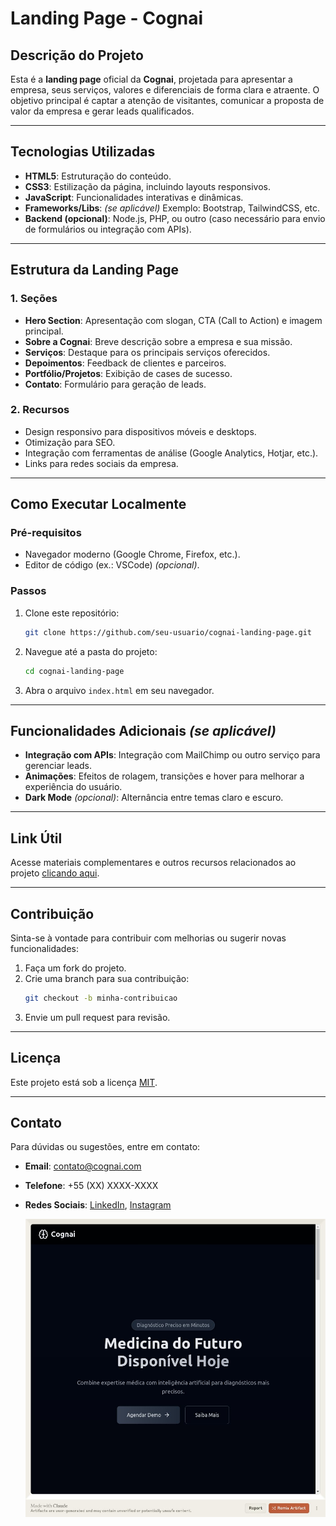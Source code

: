 
# Landing Page - Cognai

## Descrição do Projeto
Esta é a **landing page** oficial da **Cognai**, projetada para apresentar a empresa, seus serviços, valores e diferenciais de forma clara e atraente. O objetivo principal é captar a atenção de visitantes, comunicar a proposta de valor da empresa e gerar leads qualificados.

---

## Tecnologias Utilizadas
- **HTML5**: Estruturação do conteúdo.
- **CSS3**: Estilização da página, incluindo layouts responsivos.
- **JavaScript**: Funcionalidades interativas e dinâmicas.
- **Frameworks/Libs**: *(se aplicável)* Exemplo: Bootstrap, TailwindCSS, etc.
- **Backend (opcional)**: Node.js, PHP, ou outro (caso necessário para envio de formulários ou integração com APIs).

---

## Estrutura da Landing Page

### 1. **Seções**
- **Hero Section**: Apresentação com slogan, CTA (Call to Action) e imagem principal.
- **Sobre a Cognai**: Breve descrição sobre a empresa e sua missão.
- **Serviços**: Destaque para os principais serviços oferecidos.
- **Depoimentos**: Feedback de clientes e parceiros.
- **Portfólio/Projetos**: Exibição de cases de sucesso.
- **Contato**: Formulário para geração de leads.

### 2. **Recursos**
- Design responsivo para dispositivos móveis e desktops.
- Otimização para SEO.
- Integração com ferramentas de análise (Google Analytics, Hotjar, etc.).
- Links para redes sociais da empresa.

---

## Como Executar Localmente

### Pré-requisitos
- Navegador moderno (Google Chrome, Firefox, etc.).
- Editor de código (ex.: VSCode) *(opcional)*.

### Passos
1. Clone este repositório:
   ```bash
   git clone https://github.com/seu-usuario/cognai-landing-page.git
   ```
2. Navegue até a pasta do projeto:
   ```bash
   cd cognai-landing-page
   ```
3. Abra o arquivo `index.html` em seu navegador.

---

## Funcionalidades Adicionais *(se aplicável)*

- **Integração com APIs**: Integração com MailChimp ou outro serviço para gerenciar leads.
- **Animações**: Efeitos de rolagem, transições e hover para melhorar a experiência do usuário.
- **Dark Mode** *(opcional)*: Alternância entre temas claro e escuro.

---

## Link Útil
Acesse materiais complementares e outros recursos relacionados ao projeto [clicando aqui](https://claude.site/artifacts/352a1aa3-5137-4f5e-a553-6e4b4af4f9d7).

---

## Contribuição
Sinta-se à vontade para contribuir com melhorias ou sugerir novas funcionalidades:
1. Faça um fork do projeto.
2. Crie uma branch para sua contribuição:
   ```bash
   git checkout -b minha-contribuicao
   ```
3. Envie um pull request para revisão.

---

## Licença
Este projeto está sob a licença [MIT](LICENSE).

---

## Contato
Para dúvidas ou sugestões, entre em contato:
- **Email**: contato@cognai.com
- **Telefone**: +55 (XX) XXXX-XXXX
- **Redes Sociais**: [LinkedIn](https://linkedin.com/company/cognai), [Instagram](https://instagram.com/cognai)

  ![Cognai Landing Page Screenshot](https://github.com/dheiver2/cognai-landing-page/blob/main/screenshot%20(2).jpeg)


